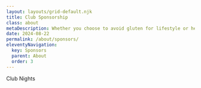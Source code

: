 ```yaml
---
layout: layouts/grid-default.njk
title: Club Sponsorship
class: about
metaDescription: Whether you choose to avoid gluten for lifestyle or health reasons, going gluten-free doesn’t mean missing out. Chang’s has a great range of gluten free and wheat free (tamari) products options just for you!
date: 2024-08-22
permalink: /about/sponsors/
eleventyNavigation:
  key: Sponsors
  parent: About
  order: 3
---
```

Club Nights
```


